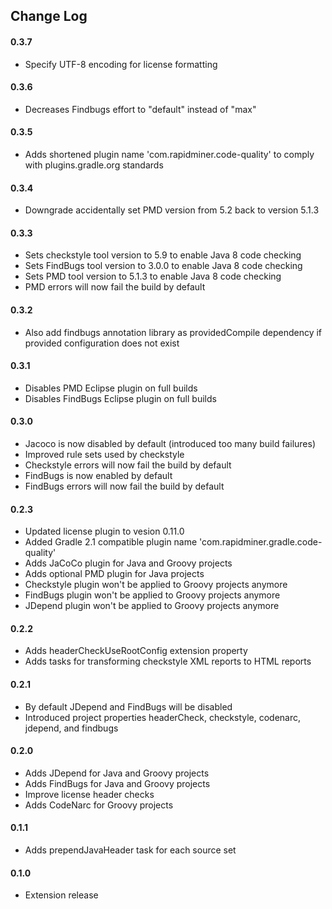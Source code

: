 ## Change Log

#### 0.3.7
* Specify UTF-8 encoding for license formatting

#### 0.3.6
* Decreases Findbugs effort to "default" instead of "max"

#### 0.3.5
* Adds shortened plugin name 'com.rapidminer.code-quality' to comply with plugins.gradle.org standards

#### 0.3.4
* Downgrade accidentally set PMD version from 5.2 back to version 5.1.3

#### 0.3.3
* Sets checkstyle tool version to 5.9 to enable Java 8 code checking
* Sets FindBugs tool version to 3.0.0 to enable Java 8 code checking
* Sets PMD tool version to 5.1.3 to enable Java 8 code checking
* PMD errors will now fail the build by default

#### 0.3.2
* Also add findbugs annotation library as providedCompile dependency if provided configuration does not exist

#### 0.3.1 
* Disables PMD Eclipse plugin on full builds
* Disables FindBugs Eclipse plugin on full builds

#### 0.3.0
* Jacoco is now disabled by default (introduced too many build failures)
* Improved rule sets used by checkstyle
* Checkstyle errors will now fail the build by default
* FindBugs is now enabled by default
* FindBugs errors will now fail the build by default

#### 0.2.3
* Updated license plugin to vesion 0.11.0
* Added Gradle 2.1 compatible plugin name 'com.rapidminer.gradle.code-quality' 
* Adds JaCoCo plugin for Java and Groovy projects
* Adds optional PMD plugin for Java projects
* Checkstyle plugin won't be applied to Groovy projects anymore
* FindBugs plugin won't be applied to Groovy projects anymore
* JDepend plugin won't be applied to Groovy projects anymore

#### 0.2.2
* Adds headerCheckUseRootConfig extension property
* Adds tasks for transforming checkstyle XML reports to HTML reports

#### 0.2.1
* By default JDepend and FindBugs will be disabled
* Introduced project properties headerCheck, checkstyle, codenarc, jdepend, and findbugs

#### 0.2.0
* Adds JDepend for Java and Groovy projects
* Adds FindBugs for Java and Groovy projects
* Improve license header checks
* Adds CodeNarc for Groovy projects

#### 0.1.1
* Adds prependJavaHeader task for each source set

#### 0.1.0 
* Extension release

